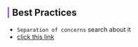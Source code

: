 ## <b><span style='color:#9146ff'>|</span> Best Practices</b>

* `Separation of concerns` search about it
* [click this link](https://dev.to/amoled27/best-practices-for-nodejs-development-5ao5)